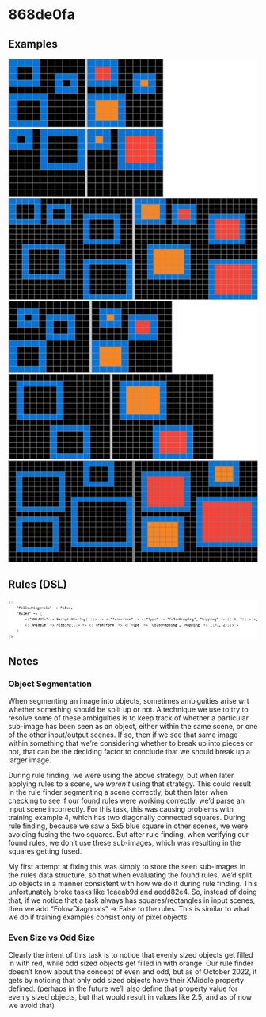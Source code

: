 # 868de0fa

## Examples

![ARC examples for 868de0fa](examples.png?raw=true)

## Rules (DSL)

![DSL rules for 868de0fa](rules.png?raw=true)

## Notes

### Object Segmentation

When segmenting an image into objects, sometimes ambiguities arise wrt whether something should be split up or not. A technique we use to try to resolve some of these ambiguities is to keep track of whether a particular sub-image has been seen as an object, either within the same scene, or one of the other input/output scenes. If so, then if we see that same image within something that we’re considering whether to break up into pieces or not, that can be the deciding factor to conclude that we should break up a larger image.

During rule finding, we were using the above strategy, but when later applying rules to a scene, we *weren’t* using that strategy. This could result in the rule finder segmenting a scene correctly, but then later when checking to see if our found rules were working correctly, we’d parse an input scene incorrectly. For this task, this was causing problems with training example 4, which has two diagonally connected squares. During rule finding, because we saw a 5x5 blue square in other scenes, we were avoiding fusing the two squares. But after rule finding, when verifying our found rules, we don’t use these sub-images, which was resulting in the squares getting fused.

My first attempt at fixing this was simply to store the seen sub-images in the rules data structure, so that when evaluating the found rules, we’d split up objects in a manner consistent with how we do it during rule finding. This unfortunately broke tasks like 1caeab9d and aedd82e4. So, instead of doing that, if we notice that a task always has squares/rectangles in input scenes, then we add “FolowDiagonals” -> False to the rules. This is similar to what we do if training examples consist only of pixel objects.


### Even Size vs Odd Size

Clearly the intent of this task is to notice that evenly sized objects get filled in with red, while odd sized objects get filled in with orange. Our rule finder doesn’t know about the concept of even and odd, but as of October 2022, it gets by noticing that only odd sized objects have their XMiddle property defined. (perhaps in the future we’ll also define that property value for evenly sized objects, but that would result in values like 2.5, and as of now we avoid that)
